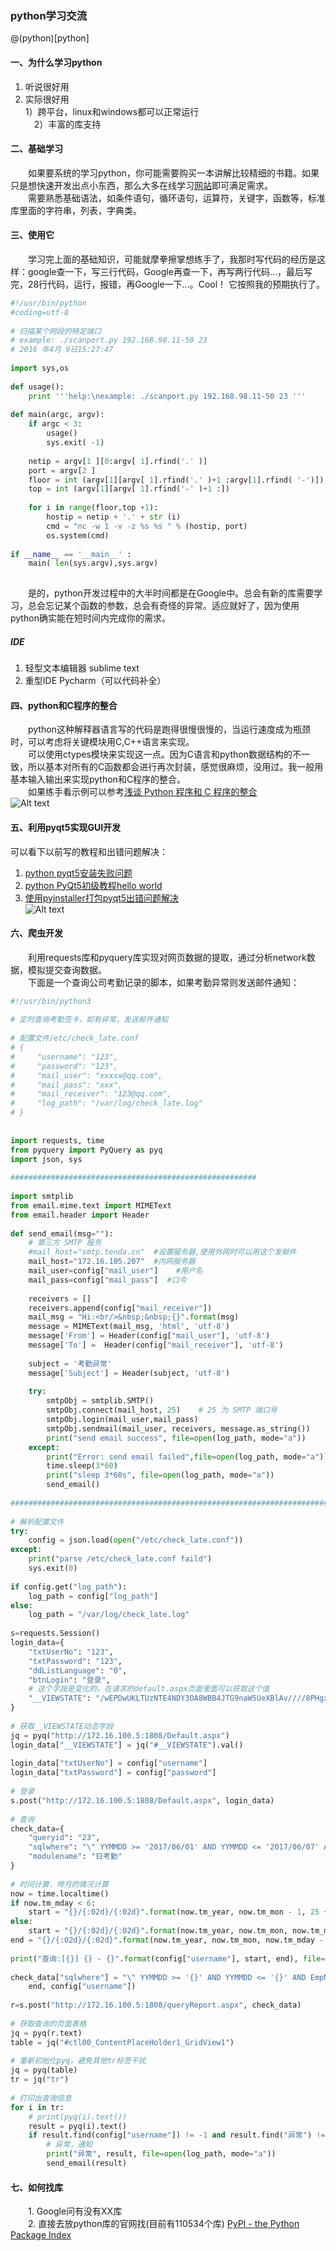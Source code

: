 ### python学习交流  
@(python)[python]  
  
#### 一、为什么学习python  
1. 听说很好用  
2. 实际很好用  
	1）跨平台，linux和windows都可以正常运行  
　2）丰富的库支持  
  
#### 二、基础学习  
　　如果要系统的学习python，你可能需要购买一本讲解比较精细的书籍。如果只是想快速开发出点小东西，那么大多在线学习[网站](http://www.runoob.com/python/python-intro.html)即可满足需求。  
　　需要熟悉基础语法，如条件语句，循环语句，运算符，关键字，函数等，标准库里面的字符串，列表，字典类。  
#### 三、使用它  
　　学习完上面的基础知识，可能就摩拳擦掌想练手了，我那时写代码的经历是这样：google查一下，写三行代码，Google再查一下，再写两行代码...，最后写完，28行代码，运行，报错，再Google一下...。Cool！ 它按照我的预期执行了。  
```python  
#!/usr/bin/python  
#coding=utf-8  
  
# 扫描某个网段的特定端口  
# example: ./scanport.py 192.168.98.11-50 23  
# 2016 年4月 9日15:27:47  
  
import sys,os  
  
def usage():  
    print '''help:\nexample: ./scanport.py 192.168.98.11-50 23 '''  
  
def main(argc, argv):  
    if argc < 3:  
        usage()  
        sys.exit( -1)  
  
    netip = argv[1 ][0:argv[ 1].rfind('.' )]  
    port = argv[2 ]  
    floor = int (argv[1][argv[ 1].rfind('.' )+1 :argv[1].rfind( '-')])  
    top = int (argv[1][argv[ 1].rfind('-' )+1 :])  
  
    for i in range(floor,top +1):  
        hostip = netip + '.' + str (i)  
        cmd = "nc -w 1 -v -z %s %s " % (hostip, port)  
        os.system(cmd)  
  
if __name__ == '__main__' :  
    main( len(sys.argv),sys.argv)  
  
```  
　　是的，python开发过程中的大半时间都是在Google中。总会有新的库需要学习，总会忘记某个函数的参数，总会有奇怪的异常。适应就好了，因为使用python确实能在短时间内完成你的需求。  
##### IDE  
1. 轻型文本编辑器 sublime text  
2. 重型IDE Pycharm（可以代码补全）  
  
#### 四、python和C程序的整合  
　　python这种解释器语言写的代码是跑得很慢很慢的，当运行速度成为瓶颈时，可以考虑将关键模块用C,C++语言来实现。  
　　可以使用ctypes模块来实现这一点。因为C语言和python数据结构的不一致，所以基本对所有的C函数都会进行再次封装，感觉很麻烦，没用过。我一般用基本输入输出来实现python和C程序的整合。  
　　如果练手看示例可以参考[浅谈 Python 程序和 C 程序的整合](https://www.ibm.com/developerworks/cn/linux/l-cn-pythonandc/)  
![Alt text](pic/./1498103026135.png)  
  
  
#### 五、利用pyqt5实现GUI开发  
可以看下以前写的教程和出错问题解决：  
1. [python pyqt5安装失败问题](http://blog.csdn.net/u013401853/article/details/54573659)  
2. [python PyQt5初级教程hello world](http://blog.csdn.net/u013401853/article/details/54581512)  
3. [使用pyinstaller打包pyqt5出错问题解决](http://blog.csdn.net/u013401853/article/details/54428434)  
![Alt text](pic/./1498103667499.png)  
  
#### 六、爬虫开发  
　　利用requests库和pyquery库实现对网页数据的提取，通过分析network数据，模拟提交查询数据。  
　　下面是一个查询公司考勤记录的脚本，如果考勤异常则发送邮件通知：  
```python  
#!/usr/bin/python3  
  
# 定时查询考勤签卡，如有异常，发送邮件通知  
  
# 配置文件/etc/check_late.conf  
# {  
#     "username": "123",  
#     "password": "123",  
#     "mail_user": "xxxxx@qq.com",  
#     "mail_pass": "xxx",  
#     "mail_receiver": "123@qq.com",  
#     "log_path": "/var/log/check_late.log"  
# }  
  
  
import requests, time  
from pyquery import PyQuery as pyq  
import json, sys  
  
#######################################################  
  
import smtplib  
from email.mime.text import MIMEText  
from email.header import Header  
  
def send_email(msg=""):  
    # 第三方 SMTP 服务  
    #mail_host="smtp.tenda.cn"  #设置服务器,使用外网时可以用这个发邮件  
    mail_host="172.16.105.207"  #内网服务器  
    mail_user=config["mail_user"]    #用户名  
    mail_pass=config["mail_pass"]  #口令  
  
    receivers = []  
    receivers.append(config["mail_receiver"])  
    mail_msg = "Hi:<br/>&nbsp;&nbsp;{}".format(msg)  
    message = MIMEText(mail_msg, 'html', 'utf-8')  
    message['From'] = Header(config["mail_user"], 'utf-8')  
    message['To'] =  Header(config["mail_receiver"], 'utf-8')  
  
    subject = '考勤异常'  
    message['Subject'] = Header(subject, 'utf-8')  
  
    try:  
        smtpObj = smtplib.SMTP()  
        smtpObj.connect(mail_host, 25)    # 25 为 SMTP 端口号  
        smtpObj.login(mail_user,mail_pass)  
        smtpObj.sendmail(mail_user, receivers, message.as_string())  
        print("send email success", file=open(log_path, mode="a"))  
    except:  
        print("Error: send email failed",file=open(log_path, mode="a"))  
        time.sleep(3*60)  
        print("sleep 3*60s", file=open(log_path, mode="a"))  
        send_email()  
  
############################################################################  
  
# 解析配置文件  
try:  
    config = json.load(open("/etc/check_late.conf"))  
except:  
    print("parse /etc/check_late.conf faild")  
    sys.exit(0)  
  
if config.get("log_path"):  
    log_path = config["log_path"]  
else:  
    log_path = "/var/log/check_late.log"  
  
s=requests.Session()  
login_data={  
    "txtUserNo": "123",  
    "txtPassword": "123",  
    "ddListLanguage": "0",  
    "btnLogin": "登录",  
    # 这个字段是变化的，在请求的default.aspx页面里面可以获取这个值  
    "__VIEWSTATE": "/wEPDwUKLTUzNTE4NDY3OA8WBB4JTG9naW5UeXBlAv////8PHgxIYXJkd2FyZVR5cGUFAjAxFgICAw9kFgQCAQ8PFgIeBFRleHRlZGQCCA8PFgIeB1Zpc2libGVoZGRkQAmCfQQ5/eRk0UlDVuTpbtI/kGpiMNP4H/dO4qwS0I8="  
}  
  
# 获取__VIEWSTATE动态字段  
jq = pyq("http://172.16.100.5:1808/Default.aspx")  
login_data["__VIEWSTATE"] = jq("#__VIEWSTATE").val()  
  
login_data["txtUserNo"] = config["username"]  
login_data["txtPassword"] = config["password"]  
  
# 登录  
s.post("http://172.16.100.5:1808/Default.aspx", login_data)  
  
# 查询  
check_data={  
    "queryid": "23",  
    "sqlwhere": "\" YYMMDD >= '2017/06/01' AND YYMMDD <= '2017/06/07' AND EmpNo = '0005521'\"",  
    "modulename": "日考勤"  
}  
  
# 时间计算，垮月的情况计算  
now = time.localtime()  
if now.tm_mday < 6:  
    start = "{}/{:02d}/{:02d}".format(now.tm_year, now.tm_mon - 1, 25 + now.tm_mday)  
else:  
    start = "{}/{:02d}/{:02d}".format(now.tm_year, now.tm_mon, now.tm_mday - 5)  
end = "{}/{:02d}/{:02d}".format(now.tm_year, now.tm_mon, now.tm_mday - 2)   # 跳过今天和昨天  
  
print("查询:[{}] {} - {}".format(config["username"], start, end), file=open(log_path, mode="a"))  
  
check_data["sqlwhere"] = "\" YYMMDD >= '{}' AND YYMMDD <= '{}' AND EmpNo = '{}'\"".format(start,  
    end, config["username"])  
  
r=s.post("http://172.16.100.5:1808/queryReport.aspx", check_data)  
  
# 获取查询的页面表格  
jq = pyq(r.text)  
table = jq("#ctl00_ContentPlaceHolder1_GridView1")  
  
# 重新初始化pyq，避免其他tr标签干扰  
jq = pyq(table)  
tr = jq("tr")  
  
# 打印出查询信息  
for i in tr:  
    # print(pyq(i).text())  
    result = pyq(i).text()  
    if result.find(config["username"]) != -1 and result.find("异常") != -1:  
        # 异常，通知  
        print("异常", result, file=open(log_path, mode="a"))  
        send_email(result)  
```  
  
#### 七、如何找库  
　　1. Google问有没有XX库  
　　2. 直接去放python库的官网找(目前有110534个库) [PyPI - the Python Package Index](https://pypi.python.org/pypi)  
